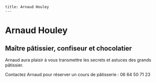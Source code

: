     title: Arnaud Houley
	---

# Arnaud Houley
## Maître pâtissier, confiseur et chocolatier

Arnaud aura plaisir à vous transmettre les secrets et astuces des grands
pâtissier.

Contactez Arnaud pour réserver un cours de pâtisserie : 06 64 50 71 23
